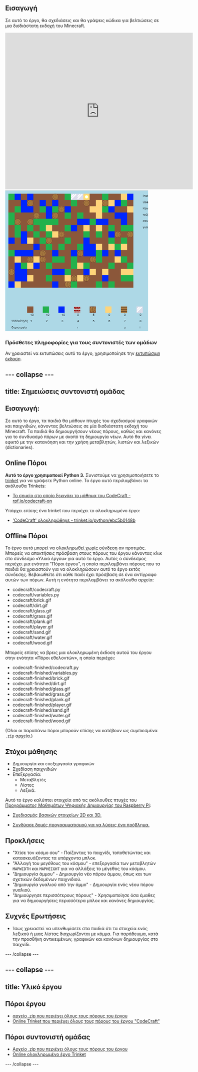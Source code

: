 ## Εισαγωγή

Σε αυτό το έργο, θα σχεδιάσεις και θα γράψεις κώδικα για βελτιώσεις σε μια δισδιάστατη εκδοχή του Minecraft.

<div class="trinket">
  <iframe src="https://trinket.io/embed/python/ebc5b0148b?outputOnly=true&start=result" width="600" height="500" frameborder="0" marginwidth="0" marginheight="0" allowfullscreen>
  </iframe>
  <img src="images/craft-finished.png">
</div>

### Πρόσθετες πληροφορίες για τους συντονιστές των ομάδων

Αν χρειαστεί να εκτυπώσεις αυτό το έργο, χρησιμοποίησε την [εκτυπώσιμη έκδοση](https://projects.raspberrypi.org/el-GR/projects/codecraft/print).

--- collapse ---
---
title: Σημειώσεις συντονιστή ομάδας
---

## Εισαγωγή:

Σε αυτό το έργο, τα παιδιά θα μάθουν πτυχές του σχεδιασμού γραφικών και παιχνιδιών, κάνοντας βελτιώσεις σε μία δισδιάστατη εκδοχή του Minecraft. Τα παιδιά θα δημιουργήσουν νέους πόρους, καθώς και κανόνες για το συνδυασμό πόρων με σκοπό τη δημιουργία νέων. Αυτό θα γίνει εφικτό με την κατανόηση και την χρήση μεταβλητών, λιστών και λεξικών (dictionaries).

## Online Πόροι

**Αυτό το έργο χρησιμοποιεί Python 3.** Συνιστούμε να χρησιμοποιήσετε το [trinket](https://trinket.io/) για να γράψετε Python online. Το έργο αυτό περιλαμβάνει τα ακόλουθα Trinkets:

+ [Το σημείο στο οποίο ξεκινάει το μάθημα του CodeCraft - rpf.io/codecraft-on](http://rpf.io/codecraft-on)

Υπάρχει επίσης ένα trinket που περιέχει το ολοκληρωμένο έργο:

+ ['CodeCraft' ολοκληρώθηκε - trinket.io/python/ebc5b0148b](https://trinket.io/python/ebc5b0148b)

## Offline Πόροι

Το έργο αυτό μπορεί να [ολοκληρωθεί χωρίς σύνδεση](https://www.codeclubprojects.org/en-GB/resources/python-working-offline/) αν προτιμάς. Μπορείς να αποκτήσεις πρόσβαση στους πόρους του έργου κάνοντας κλικ στο σύνδεσμο «Υλικό έργου» για αυτό το έργο. Αυτός ο σύνδεσμος περιέχει μια ενότητα "Πόροι έργου", η οποία περιλαμβάνει πόρους που τα παιδιά θα χρειαστούν για να ολοκληρώσουν αυτό το έργο εκτός σύνδεσης. Βεβαιωθείτε ότι κάθε παιδί έχει πρόσβαση σε ένα αντίγραφο αυτών των πόρων. Αυτή η ενότητα περιλαμβάνει τα ακόλουθα αρχεία:

+ codecraft/codecraft.py
+ codecraft/variables.py
+ codecraft/brick.gif
+ codecraft/dirt.gif
+ codecraft/glass.gif
+ codecraft/grass.gif
+ codecraft/plank.gif
+ codecraft/player.gif
+ codecraft/sand.gif
+ codecraft/water.gif
+ codecraft/wood.gif

Μπορείς επίσης να βρεις μια ολοκληρωμένη έκδοση αυτού του έργου στην ενότητα «Πόροι εθελοντών», η οποία περιέχει:

+ codecraft-finished/codecraft.py
+ codecraft-finished/variables.py
+ codecraft-finished/brick.gif
+ codecraft-finished/dirt.gif
+ codecraft-finished/glass.gif
+ codecraft-finished/grass.gif
+ codecraft-finished/plank.gif
+ codecraft-finished/player.gif
+ codecraft-finished/sand.gif
+ codecraft-finished/water.gif
+ codecraft-finished/wood.gif

(Όλοι οι παραπάνω πόροι μπορούν επίσης να κατέβουν ως συμπιεσμένα `.zip` αρχεία.)

## Στόχοι μάθησης

+ Δημιουργία και επεξεργασία γραφικών
+ Σχεδίαση παιχνιδιών
+ Επεξεργασία: 
    + Μεταβλητές
    + Λίστες
    + Λεξικά.

Αυτό το έργο καλύπτει στοιχεία από τις ακόλουθες πτυχές του [Προγράμματος Μαθημάτων Ψηφιακής Δημιουργίας του Raspberry Pi](http://rpf.io/curriculum):

+ [Σχεδιασμός βασικών στοιχείων 2D και 3D.](https://www.raspberrypi.org/curriculum/design/creator)

+ [Συνδύασε δομές προγραμματισμού για να λύσεις ένα πρόβλημα.](https://www.raspberrypi.org/curriculum/programming/builder)

## Προκλήσεις

+ "Χτίσε τον κόσμο σου" - Παίζοντας το παιχνίδι, τοποθετώντας και κατασκευάζοντας τα υπάρχοντα μπλοκ.
+ "Αλλαγή του μεγέθους του κόσμου" - επεξεργασία των μεταβλητών `MAPWIDTH` και `MAPHEIGHT` για να αλλάξεις το μέγεθος του κόσμου.
+ "Δημιουργία άμμου" - Δημιουργία νέο πόρου άμμου, όπως και των σχετικών δεδομένων παιχνιδιού.
+ "Δημιουργία γυαλιού από την άμμο" - Δημιουργία ενός νέου πόρου γυαλιού.
+ "Δημιούργησε περισσότερους πόρους" - Χρησιμοποίησε όσα έμαθες για να δημιουργήσεις περισσότερα μπλοκ και κανόνες δημιουργίας.

## Συχνές Ερωτήσεις

+ Ίσως χρειαστεί να υπενθυμίσετε στα παιδιά ότι τα στοιχεία ενός λεξικού ή μιας λίστας διαχωρίζονται με κόμμα. Για παράδειγμα, κατά την προσθήκη αντικειμένων, γραφικών και κανόνων δημιουργίας στο παιχνίδι.

--- /collapse ---

--- collapse ---
---
title: Υλικό έργου
---

## Πόροι έργου

+ [αρχείο .zip που περιέχει όλους τους πόρους του έργου](resources/codecraft-resources.zip)
+ [Online Trinket που περιέχει όλους τους πόρους του έργου "CodeCraft"](http://rpf.io/codecraft-on)

## Πόροι συντονιστή ομάδας

+ [Αρχείο .zip που περιέχει όλους τους πόρους του έργου](solutions/codecraft-solution.zip)
+ [Online ολοκληρωμένο έργο Trinket](https://trinket.io/python/ebc5b0148b)

--- /collapse ---